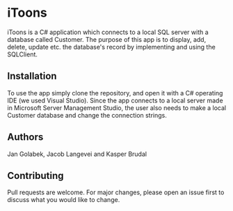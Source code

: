 # iToons

iToons is a C# application which connects to a local SQL server with a database called Customer. The purpose of this app is to display, add, delete, update etc. the database's record by implementing and using the SQLClient.

## Installation

To use the app simply clone the repository, and open it with a C# operating IDE (we used Visual Studio). Since the app connects to a local server made in Microsoft Server Management Studio, the user also needs to make a local Customer database and change the connection strings.

## Authors
Jan Golabek, Jacob Langevei and Kasper Brudal


## Contributing

Pull requests are welcome. For major changes, please open an issue first
to discuss what you would like to change.


